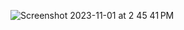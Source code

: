 ![Screenshot 2023-11-01 at 2 45 41 PM](https://github.com/adamstirtan/gaa-gymnasium-av/assets/9989813/4073866b-f64d-48d0-8f86-4e3ff1c2f4fa)
